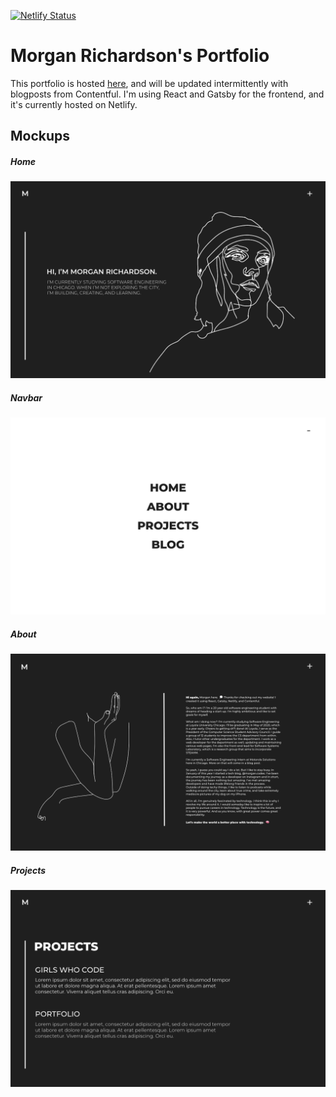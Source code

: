 [![Netlify Status](https://api.netlify.com/api/v1/badges/45e0ff9a-64a1-4905-870e-1abd19129b96/deploy-status)](https://app.netlify.com/sites/cranky-wilson-ce6f4f/deploys)

# Morgan Richardson's Portfolio
This portfolio is hosted [here](https://www.morgancodes.co/), and will be updated intermittently with blogposts from Contentful. I'm using React and Gatsby for the frontend, and it's currently hosted on Netlify.

## Mockups

##### Home
![Home screenshot](mockups/Landing.png)

##### Navbar
![Home screenshot](mockups/Navbar.png)

##### About
![Home screenshot](mockups/About.png)

##### Projects
![Home screenshot](mockups/Projects.png)
